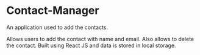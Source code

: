 # Contact-Manager

An application used to add the contacts.

Allows users to add the contact  with name and email. Also allows to delete the contact.
Built using React JS and data is stored in local storage.
